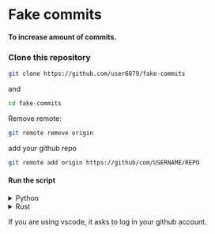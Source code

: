 # Fake commits

#### To increase amount of commits.

### Clone this repository
```bash
git clone https://github.com/user6879/fake-commits
```
and
```bash
cd fake-commits
```

Remove remote:
```bash
git remote remove origin
```
add your github repo
```bash
git remote add origin https://github/com/USERNAME/REPO
```

#### Run the script

<details>
<summary>Python</summary>

> You can change the number of commits on `main.py`
```bash
python main.py
```

</details>

<details>
<summary>Rust</summary>

> You can change the number of commits on `flood.rs`

Compile:
```bash
rustc flood.rs
```
Run:
```bash
./flood
```

</details>

If you are using vscode, it asks to log in your github account.
